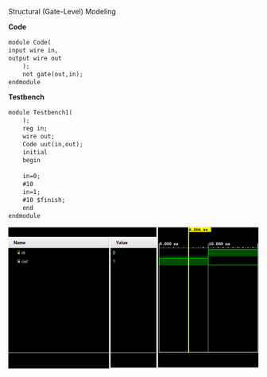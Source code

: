 Structural (Gate-Level) Modeling

**Code** 
```
module Code(
input wire in,
output wire out
    );
    not gate(out,in);
endmodule
```

**Testbench**
```
module Testbench1(
    );
    reg in;
    wire out;
    Code uut(in,out);
    initial 
    begin 
    
    in=0;
    #10 
    in=1;
    #10 $finish;
    end
endmodule
```
![Testbench](NotgateG.png)
